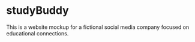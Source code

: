 # studyBuddy
This is a website mockup for a fictional social media company focused on educational connections.
